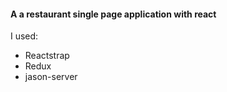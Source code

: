 #### A a restaurant single page application with **react**
I used: 
 - Reactstrap 
 - Redux  
 - jason-server
